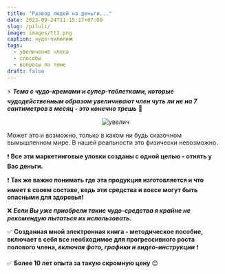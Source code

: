 ```yaml
---
title: "Развод людей на деньги..."
date: 2023-09-24T11:15:17+07:00
slug: /piluli/
image: images/tt3.png
caption: чудо-пилюли❌
tags:
  - увеличение члена
  - способы
  - вопросы по теме
draft: false
---
```


⚡ ***Тема с чудо-кремами и супер-таблетками, которые чудодейственным образом увеличивают член чуть ли не на 7 сантиметров в месяц - это конечно трешь*** 🤣

<center>

![увелич](/images/krem.png)

</center>

Может это и возможно, только в каком ни будь сказочном вымышленном мире. В нашей реальности это физически невозможно. 

❗ **Все эти маркетинговые уловки созданы с одной целью - отнять у Вас деньги.**  

❗ **Так же важно понимать где эта продукция изготовляется и что имеет в своем составе, ведь эти средства и вовсе могут быть опасными для здоровья!** 

❌ ***Если Вы уже приобрели такие чудо-средства я крайне не рекомендую пытаться их использовать.***

✅ **Созданная мной электронная книга - методическое пособие, включает в себя все необходимое для прогрессивного роста полового члена, *включая фото, графики и видео-инструкции*** ❗


✅ **Более 10 лет опыта за такую скромную цену** 😊



